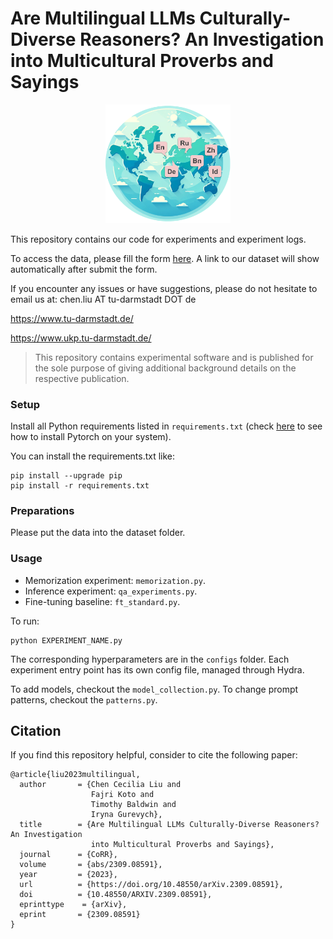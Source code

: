 # Are Multilingual LLMs Culturally-Diverse Reasoners? An Investigation into Multicultural Proverbs and Sayings 
<p  align="center">
  <img src='logo.png' width='200'>
</p>

This repository contains our code for experiments and experiment logs.

To access the data, please fill the form [here](https://forms.gle/rJLYcSvD5MooRowe6).
A link to our dataset will show automatically after submit the form.
 
If you encounter any issues or have suggestions, please do not hesitate to email us at:
chen.liu AT tu-darmstadt DOT de


https://www.tu-darmstadt.de/

https://www.ukp.tu-darmstadt.de/

>This repository contains experimental software and is published for the sole purpose of giving additional background details on the respective publication.

### Setup
Install all Python requirements listed in `requirements.txt` (check [here](https://pytorch.org/get-started/locally/) 
to see how to install Pytorch on your system).

You can install the requirements.txt like:
```
pip install --upgrade pip
pip install -r requirements.txt
```

### Preparations
Please put the data into the dataset folder.

### Usage

- Memorization experiment: `memorization.py`.
- Inference experiment: `qa_experiments.py`.
- Fine-tuning baseline: `ft_standard.py`.

To run:
```
python EXPERIMENT_NAME.py
```

The corresponding hyperparameters are in the `configs` folder. 
Each experiment entry point has its own config file, managed through Hydra.

To add models, checkout the `model_collection.py`.
To change prompt patterns, checkout the `patterns.py`.

## Citation
If you find this repository helpful, consider to cite the following paper:

```
@article{liu2023multilingual,
  author       = {Chen Cecilia Liu and
                  Fajri Koto and
                  Timothy Baldwin and
                  Iryna Gurevych},
  title        = {Are Multilingual LLMs Culturally-Diverse Reasoners? An Investigation
                  into Multicultural Proverbs and Sayings},
  journal      = {CoRR},
  volume       = {abs/2309.08591},
  year         = {2023},
  url          = {https://doi.org/10.48550/arXiv.2309.08591},
  doi          = {10.48550/ARXIV.2309.08591},
  eprinttype    = {arXiv},
  eprint       = {2309.08591}
}
```
